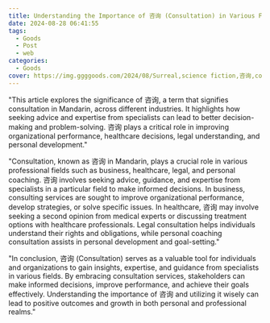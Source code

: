 ```yaml
---
title: Understanding the Importance of 咨询 (Consultation) in Various Fields
date: 2024-08-28 06:41:55
tags:
  - Goods
  - Post
  - web
categories:
  - Goods
cover: https://img.ggggoods.com/2024/08/Surreal,science fiction,咨询,consult,technology,tech,diagrams,renderings,colors_20240830_00001_.png
---
```


"This article explores the significance of 咨询, a term that signifies consultation in Mandarin, across different industries. It highlights how seeking advice and expertise from specialists can lead to better decision-making and problem-solving. 咨询 plays a critical role in improving organizational performance, healthcare decisions, legal understanding, and personal development."

"Consultation, known as 咨询 in Mandarin, plays a crucial role in various professional fields such as business, healthcare, legal, and personal coaching. 咨询 involves seeking advice, guidance, and expertise from specialists in a particular field to make informed decisions. In business, consulting services are sought to improve organizational performance, develop strategies, or solve specific issues. In healthcare, 咨询 may involve seeking a second opinion from medical experts or discussing treatment options with healthcare professionals. Legal consultation helps individuals understand their rights and obligations, while personal coaching consultation assists in personal development and goal-setting."

"In conclusion, 咨询 (Consultation) serves as a valuable tool for individuals and organizations to gain insights, expertise, and guidance from specialists in various fields. By embracing consultation services, stakeholders can make informed decisions, improve performance, and achieve their goals effectively. Understanding the importance of 咨询 and utilizing it wisely can lead to positive outcomes and growth in both personal and professional realms."
